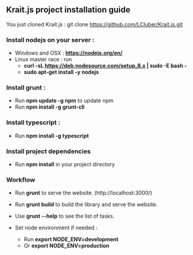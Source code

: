 ## Krait.js project installation guide

You just cloned Krait.js : git clone https://github.com/LCluber/Krait.js.git

### Install nodejs on your server :
  - Windows and OSX : **https://nodejs.org/en/**
  - Linux master race : run
    - **curl -sL https://deb.nodesource.com/setup_8.x | sudo -E bash -**
    - **sudo apt-get install -y nodejs**


### Install grunt :
  - Run **npm update -g npm** to update npm
  - Run **npm install -g grunt-cli**


### Install typescript :
  - Run **npm install -g typescript**


### Install project dependencies
  - Run **npm install** in your project directory


### Workflow
- Run **grunt** to serve the website. (http://localhost:3000/)
- Run **grunt build** to build the library and serve the website.
- Use **grunt --help** to see the list of tasks.

- Set node environment if needed :
  - Run **export NODE_ENV=development**
  - Or **export NODE_ENV=production**
